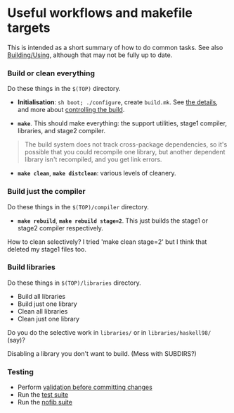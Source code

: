 # Useful workflows and makefile targets


This is intended as a short summary of how to do common tasks.  See also [Building/Using](building/using#standard-targets), although that may not be fully up to date. 

### Build or clean everything


Do these things in the `$(TOP)` directory.

- **Initialisation**: `sh boot; ./configure`, create `build.mk`.  See [the details](building/using#getting-the-build-you-want), and more about [controlling the build](building/hacking).

- **`make`**.  This should make everything: the support utilities, stage1 compiler, libraries, and stage2 compiler.

>
> The build system does not track cross-package dependencies, so it's possible that you could recompile one library, but another dependent library isn't recompiled, and you get link errors.

- **`make clean`**, **`make distclean`**: various levels of cleanery.

### Build just the compiler


Do these things in the `$(TOP)/compiler` directory.

- **`make rebuild`**, **`make rebuild stage=2`**.  This just builds the stage1 or stage2 compiler respectively.


How to clean selectively?  I tried 'make clean stage=2' but I think that deleted my stage1 files too.  

### Build libraries


Do these things in `$(TOP)/libraries` directory.

- Build all libraries
- Build just one library
- Clean all libraries
- Clean just one library


Do you do the selective work in `libraries/` or in `libraries/haskell98/` (say)?


Disabling a library you don't want to build.  (Mess with SUBDIRS?)

### Testing

- Perform [validation before committing changes](testing-patches)
- Run the [test suite](building/running-tests)
- Run the [nofib suite](building/running-no-fib)